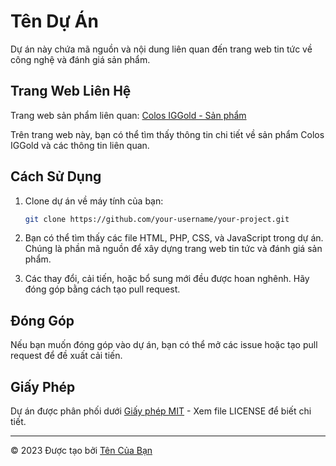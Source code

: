 
# Tên Dự Án

Dự án này chứa mã nguồn và nội dung liên quan đến trang web tin tức về công nghệ và đánh giá sản phẩm.

## Trang Web Liên Hệ

Trang web sản phẩm liên quan: [Colos IGGold - Sản phẩm](https://suanon.com.vn/san-pham/colos-iggold)

Trên trang web này, bạn có thể tìm thấy thông tin chi tiết về sản phẩm Colos IGGold và các thông tin liên quan.

## Cách Sử Dụng

1. Clone dự án về máy tính của bạn:

   ```bash
   git clone https://github.com/your-username/your-project.git
   ```

2. Bạn có thể tìm thấy các file HTML, PHP, CSS, và JavaScript trong dự án. Chúng là phần mã nguồn để xây dựng trang web tin tức và đánh giá sản phẩm.

3. Các thay đổi, cải tiến, hoặc bổ sung mới đều được hoan nghênh. Hãy đóng góp bằng cách tạo pull request.

## Đóng Góp

Nếu bạn muốn đóng góp vào dự án, bạn có thể mở các issue hoặc tạo pull request để đề xuất cải tiến.

## Giấy Phép

Dự án được phân phối dưới [Giấy phép MIT](LICENSE) - Xem file LICENSE để biết chi tiết.

---
© 2023 Được tạo bởi [Tên Của Bạn](https://github.com/your-username)
